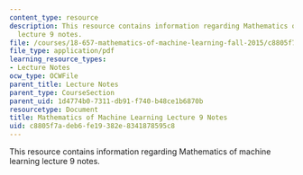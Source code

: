 ```yaml
---
content_type: resource
description: This resource contains information regarding Mathematics of machine learning
  lecture 9 notes.
file: /courses/18-657-mathematics-of-machine-learning-fall-2015/c8805f7adeb6fe19382e8341878595c8_MIT18_657F15_L9.pdf
file_type: application/pdf
learning_resource_types:
- Lecture Notes
ocw_type: OCWFile
parent_title: Lecture Notes
parent_type: CourseSection
parent_uid: 1d4774b0-7311-db91-f740-b48ce1b6870b
resourcetype: Document
title: Mathematics of Machine Learning Lecture 9 Notes
uid: c8805f7a-deb6-fe19-382e-8341878595c8
---
```

This resource contains information regarding Mathematics of machine learning lecture 9 notes.

